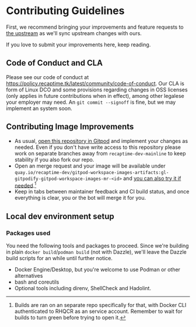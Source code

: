 # Contributing Guidelines

First, we recommend bringing your improvements and feature requests to [the upstream](https://github.com/gitpod-io/workspace-images/blob/master/CONTRIBUTING.md) as we'll sync upstream changes with ours.

If you love to submit your improvements here, keep reading.

## Code of Conduct and CLA

Please see our code of conduct at <https://policy.recaptime.tk/latest/community/code-of-conduct>. Our CLA is form of Linux DCO and some provisions regarding changes in OSS licenses (only applies in 
future contributions when in effect), among other legalese your employer may need. An `git commit --signoff` is fine, but we may implement an system soon.

## Contributing Image Improvements

- As usual, [open this repository in Gitpod](https://gitpod.io/#https://gitlab.com/gitpodify/gitpodified-workspace-images) and implement your changes as needed. Even if you don't have write access to
this repository please work on separate branches away from `recaptime-dev-mainline` to keep stability if you also fork our repo.
- Open an merge request and your image will be available under `quay.io/recaptime-dev/gitpod-workspace-images-artifacts:gl-gitpodify-gitpod-workspace-images-mr-<id>` and [you can also try it if needed](https://gitlab.com/gitpodify/bookish-potato).[^1]
- Keep in tabs between maintainer feedback and CI build status, and once everything is clear, you or the bot will merge it for you.

[^1]: Builds are ran on an separate repo specifically for that, with Docker CLI authenticated to RHQCR as an service account. Remember to wait for builds to turn green before trying to open it.

## Local dev environment setup

### Packages used

You need the following tools and packages to proceed. Since we're building in plain `docker build`/`podman build` (not with Dazzle), we'll leave the Dazzle build scripts for an while until further notice.

* Docker Engine/Desktop, but you're welcome to use Podman or other alternatives
* bash and coreutils
* Optional tools including direnv, ShellCheck and Hadolint.
